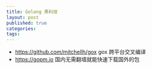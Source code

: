 ```yaml
---
title: Golang 黑科技
layout: post
published: true
categories: 
tags: 
---
```


* https://github.com/mitchellh/gox gox 跨平台交叉编译
* https://gopm.io 国内无需翻墙就能快速下载国外的包
